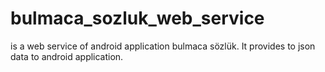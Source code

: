 # bulmaca_sozluk_web_service 
is a web service of android application bulmaca sözlük. It provides to json data to android application.
